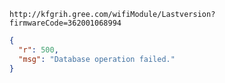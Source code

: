 `http://kfgrih.gree.com/wifiModule/Lastversion?firmwareCode=362001068994`

```json
{
  "r": 500,
  "msg": "Database operation failed."
}
```